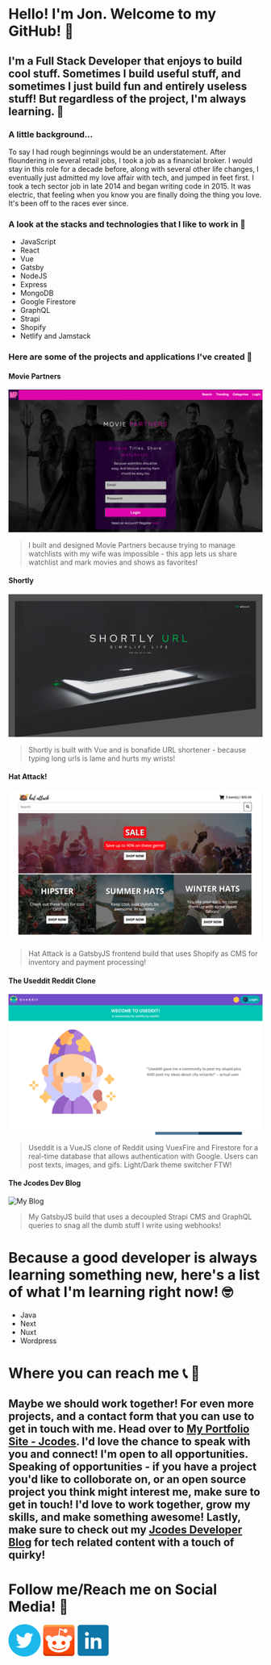 # Hello! I'm Jon. Welcome to my GitHub! 👾
## I'm a Full Stack Developer that enjoys to build cool stuff.  Sometimes I build useful stuff, and sometimes I just build fun and entirely useless stuff! But regardless of the project, I'm always learning. 🌱
### A little background...
To say I had rough beginnings would be an understatement.  After floundering in several retail jobs, I took a job as a financial broker.  I would stay in this role for a decade before, along with several other life changes, I eventually just admitted my love affair with tech, and jumped in feet first.  I took a tech sector job in late 2014 and began writing code in 2015.  It was electric, that feeling when you know you are finally doing the thing you love.  It's been off to the races ever since. 
### A look at the stacks and technologies that I like to work in 💾
* JavaScript
* React
* Vue
* Gatsby
* NodeJS
* Express
* MongoDB
* Google Firestore
* GraphQL
* Strapi
* Shopify
* Netlify and Jamstack

### Here are some of the projects and applications I've created 🚀
#### Movie Partners
![Movie Partners](https://github.com/GoloisaNinja/GoloisaNinja/blob/main/moviePartners.png)
> I built and designed Movie Partners because trying to manage watchlists with my wife was impossible - this app lets us share watchlist and mark movies and shows as favorites!  

#### Shortly
![Shortly URL](https://github.com/GoloisaNinja/GoloisaNinja/blob/main/shortly.png)
> Shortly is built with Vue and is bonafide URL shortener - because typing long urls is lame and hurts my wrists!  


#### Hat Attack!
![Hat Attack Site](https://github.com/GoloisaNinja/GoloisaNinja/blob/main/hatattack.png)
> Hat Attack is a GatsbyJS frontend build that uses Shopify as CMS for inventory and payment processing!  


#### The Useddit Reddit Clone
![Reddit Clone](https://github.com/GoloisaNinja/GoloisaNinja/blob/main/redditclone.png)
> Useddit is a VueJS clone of Reddit using VuexFire and Firestore for a real-time database that allows authentication with Google. Users can post texts, images, and gifs. Light/Dark theme switcher FTW! 


#### The Jcodes Dev Blog
![My Blog](https://user-images.githubusercontent.com/47168633/158047079-6b149661-e2d9-47af-9249-255c3d3c239a.png)
> My GatsbyJS build that uses a decoupled Strapi CMS and GraphQL queries to snag all the dumb stuff I write using webhooks!  

  
# Because a good developer is always learning something new, here's a list of what I'm learning right now! 🤓
* Java
* Next
* Nuxt
* Wordpress

# Where you can reach me 📞 📧
## Maybe we should work together!  For even more projects, and a contact form that you can use to get in touch with me.  Head over to [My Portfolio Site - Jcodes](https://jcodes.page).  I'd love the chance to speak with you and connect!  I'm open to all opportunities.  Speaking of opportunities - if you have a project you'd like to colloborate on, or an open source project you think might interest me, make sure to get in touch!  I'd love to work together, grow my skills, and make something awesome!  Lastly, make sure to check out my [Jcodes Developer Blog](https://jcodesblog.netlify.app) for tech related content with a touch of quirky!

# Follow me/Reach me on Social Media! 🐥
[![Twitter](https://github.com/GoloisaNinja/GoloisaNinja/blob/main/twitter.png)](https://twitter.com/GoloisaNinja) [![Reddit](https://github.com/GoloisaNinja/GoloisaNinja/blob/main/reddit.png)](https://reddit.com/user/GoloisaNinja) [![Linkedin](https://github.com/GoloisaNinja/GoloisaNinja/blob/main/linkedin.png)](https://linkedin.com)
